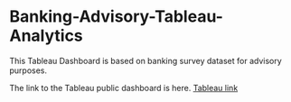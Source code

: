 # Banking-Advisory-Tableau-Analytics
This Tableau Dashboard is based on banking survey dataset for advisory purposes.

The link to the Tableau public dashboard is here. [Tableau link](https://public.tableau.com/app/profile/rahul.pradeep.gupta/viz/DataSurveyStatistics/Dashboard2?publish=yes)
